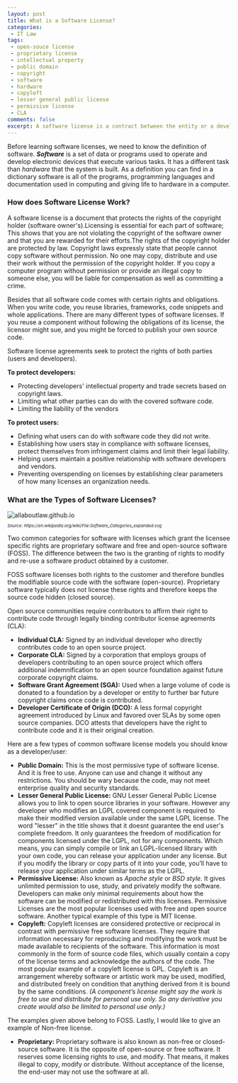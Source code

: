 ```yaml
---
layout: post
title: What is a Software License?
categories:
 - IT Law
tags:
 - open-souce license
 - proprietary license
 - intellectual property
 - public domain
 - copyright
 - software
 - hardware
 - copyleft
 - lesser general public license
 - permissive license
 - CLA
comments: false
excerpt: A software license is a contract between the entity or a developer that created an application and its end-user. To protect your code, you need to understand the software licenses before using any code, including libraries and frameworks, you didn’t create. In this post, you will learn the basics and types of software licenses.
---
```

Before learning software licenses, we need to know the definition of software. ***Software*** is a set of data or programs used to operate and develop electronic devices that execute various tasks. It has a different task than *hardware* that the system is built. As a definition you can find in a dictionary software is all of the programs, programming languages and documentation used in computing and giving life to hardware in a computer.

### How does Software License Work?

A software license is a document that protects the rights of the copyright holder (software owner's).Licensing is essential for each part of software; This shows that you are not violating the copyright of the software owner and that you are rewarded for their efforts.The rights of the copyright holder are protected by law. Copyright laws expressly state that people cannot copy software without permission. No one may copy, distribute and use their work without the permission of the copyright holder. If you copy a computer program without permission or provide an illegal copy to someone else, you will be liable for compensation as well as committing a crime.

Besides that all software code comes with certain rights and obligations. When you write code, you reuse libraries, frameworks, code snippets and whole applications. There are many different types of software licenses. If you reuse a component without following the obligations of its license, the licensor might sue, and you might be forced to publish your own source code.

Software license agreements seek to protect the rights of both parties (users and developers).

**To protect developers:**
* Protecting developers' intellectual property and trade secrets based on copyright laws.
* Limiting what other parties can do with the covered software code.
* Limiting the liability of the vendors

**To protect users:**
* Defining what users can do with software code they did not write.
* Establishing how users stay in compliance with software licenses, protect themselves from infringement claims and limit their legal liability.
* Helping users maintain a positive relationship with software developers and vendors.
* Preventing overspending on licenses by establishing clear parameters of how many licenses an organization needs.

### What are the Types of Software Licenses?
 <img src="https://upload.wikimedia.org/wikipedia/commons/thumb/f/fb/Software_Categories_expanded.svg/300px-Software_Categories_expanded.svg.png" alt="allaboutlaw.github.io">
  <p style="font-size:9.5px;"><em>Source: https://en.wikipedia.org/wiki/File:Software_Categories_expanded.svg</em></p>

Two common categories for software with licenses which grant the licensee specific rights are proprietary software and free and open-source software (FOSS). The difference between the two is the granting of rights to modify and re-use a software product obtained by a customer.

FOSS software licenses both rights to the customer and therefore bundles the modifiable source code with the software (open-source). Proprietary software typically does not license these rights and therefore keeps the source code hidden (closed source).

Open source communities require contributors to affirm their right to contribute code through legally binding contributor license agreements (CLA):
* **Individual CLA:** Signed by an individual developer who directly contributes code to an open source project.
* **Corporate CLA:** Signed by a corporation that employs groups of developers contributing to an open source project which offers additional indemnification to an open source foundation against future corporate copyright claims.
* **Software Grant Agreement (SGA):** Used when a large volume of code is donated to a foundation by a developer or entity to further bar future copyright claims once code is contributed.
* **Developer Certificate of Origin (DCO):** A less formal copyright agreement introduced by Linux and favored over SLAs by some open source companies. DCO  attests that developers have the right to contribute code and it is their original creation.

Here are a few types of common software license models you should know as a developer/user:
 * **Public Domain:** This is the most permissive type of software license. And it is free to use.  Anyone can use and change it without any restrictions. You should be wary because the code, may not meet enterprise quality and security standards.
 * **Lesser General Public License:** GNU Lesser General Public License allows you to link to open source libraries in your software. However any developer who modifies an LGPL covered component is required to make their modified version available under the same LGPL license. The word "lesser" in the title shows that it doesnt guarantee the end user's complete freedom. It only guarantees the freedom of modification for components licensed under the LGPL, not for any components. Which means, you can simply compile or link an LGPL-licensed library with your own code, you can release your application under any license. But  if you modify the library or copy parts of it into your code, you’ll have to release your application under similar terms as the LGPL.
 * **Permissive License:** Also known as *Apache style* or *BSD style.*  It gives unlimited permission to use, study, and privately modify the software. Developers can make only minimal requirements about how the software can be modified or redistributed with this licenses. Permissive Licenses are the most popular licenses used with free and open source software. Another typical example of this type is MIT license.
 * **Copyleft:**  Copyleft licenses are considered protective or reciprocal in contrast with permissive free software licenses. They require that information necessary for reproducing and modifying the work must be made available to recipients of the software. This information is most commonly in the form of source code files, which usually contain a copy of the license terms and acknowledge the authors of the code.  The most popular example of a copyleft license is GPL. Copyleft is an arrangement whereby software or artistic work may be used, modified, and distributed freely on condition that anything derived from it is bound by the same conditions. *(A component’s license might say the work is free to use and distribute for personal use only. So any derivative you create would also be limited to personal use only.)*

 The examples given above belong to FOSS. Lastly, I would like to give an example of Non-free license.
 * **Proprietary:** Proprietary software is also known as non-free or closed-source software. It is the opposite of open-source or free software. It reserves some licensing rights to use, and modify. That means, it makes illegal to copy, modify or distribute. Without acceptance of the license, the end-user may not use the software at all. 


